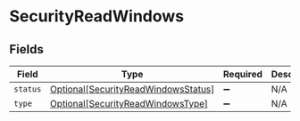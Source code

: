 # SecurityReadWindows


## Fields

| Field                                                                                   | Type                                                                                    | Required                                                                                | Description                                                                             |
| --------------------------------------------------------------------------------------- | --------------------------------------------------------------------------------------- | --------------------------------------------------------------------------------------- | --------------------------------------------------------------------------------------- |
| `status`                                                                                | [Optional[SecurityReadWindowsStatus]](../../models/shared/securityreadwindowsstatus.md) | :heavy_minus_sign:                                                                      | N/A                                                                                     |
| `type`                                                                                  | [Optional[SecurityReadWindowsType]](../../models/shared/securityreadwindowstype.md)     | :heavy_minus_sign:                                                                      | N/A                                                                                     |